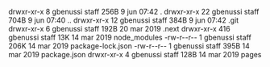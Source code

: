 drwxr-xr-x    8 gbenussi  staff   256B  9 jun 07:42 .
drwxr-xr-x   22 gbenussi  staff   704B  9 jun 07:40 ..
drwxr-xr-x   12 gbenussi  staff   384B  9 jun 07:42 .git
drwxr-xr-x    6 gbenussi  staff   192B 20 mar  2019 .next
drwxr-xr-x  416 gbenussi  staff    13K 14 mar  2019 node_modules
-rw-r--r--    1 gbenussi  staff   206K 14 mar  2019 package-lock.json
-rw-r--r--    1 gbenussi  staff   395B 14 mar  2019 package.json
drwxr-xr-x    4 gbenussi  staff   128B 14 mar  2019 pages
